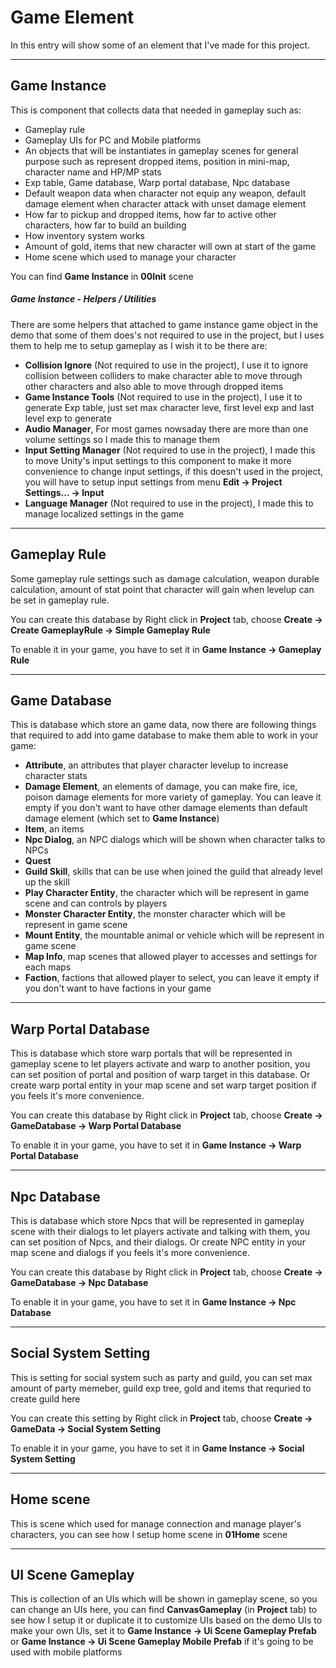 # Game Element

In this entry will show some of an element that I've made for this project.

* * *

## Game Instance

This is component that collects data that needed in gameplay such as:
*   Gameplay rule
*   Gameplay UIs for PC and Mobile platforms
*   An objects that will be instantiates in gameplay scenes for general purpose such as represent dropped items, position in mini-map, character name and HP/MP stats
*   Exp table, Game database, Warp portal database, Npc database
*   Default weapon data when character not equip any weapon, default damage element when character attack with unset damage element
*   How far to pickup and dropped items, how far to active other characters, how far to build an building
*   How inventory system works
*   Amount of gold, items that new character will own at start of the game
*   Home scene which used to manage your character

You can find **Game Instance** in **00Init** scene

##### Game Instance - Helpers / Utilities

There are some helpers that attached to game instance game object in the demo that some of them does's not required to use in the project, but I uses them to help me to setup gameplay as I wish it to be there are:
*   **Collision Ignore** (Not required to use in the project), I use it to ignore collision between colliders to make character able to move through other characters and also able to move through dropped items
*   **Game Instance Tools**  (Not required to use in the project), I use it to generate Exp table, just set max character leve, first level exp and last level exp to generate
*   **Audio Manager**, For most games nowsaday there are more than one volume settings so I made this to manage them
*   **Input Setting Manager**  (Not required to use in the project), I made this to move Unity's input settings to this component to make it more convenience to change input settings, if this doesn't used in the project, you will have to setup input settings from menu **Edit → Project Settings... → Input**
*   **Language Manager** (Not required to use in the project), I made this to manage localized settings in the game

* * *

## Gameplay Rule

Some gameplay rule settings such as damage calculation, weapon durable calculation, amount of stat point that character will gain when levelup can be set in gameplay rule.

You can create this database by Right click in **Project** tab, choose **Create → Create GameplayRule → Simple Gameplay Rule**

To enable it in your game, you have to set it in **Game Instance → Gameplay Rule**

* * *

## Game Database

This is database which store an game data, now there are following things that required to add into game database to make them able to work in your game:

*   **Attribute**, an attributes that player character levelup to increase character stats
*   **Damage Element**, an elements of damage, you can make fire, ice, poison damage elements for more variety of gameplay. You can leave it empty if you don't want to have other damage elements than default damage element (which set to **Game Instance**)
*   **Item**, an items
*   **Npc Dialog**, an NPC dialogs which will be shown when character talks to NPCs
*   **Quest**
*   **Guild Skill**, skills that can be use when joined the guild that already level up the skill
*   **Play Character Entity**, the character which will be represent in game scene and can controls by players
*   **Monster Character Entity**, the monster character which will be represent in game scene
*   **Mount Entity**, the mountable animal or vehicle which will be represent in game scene
*   **Map Info**, map scenes that allowed player to accesses and settings for each maps
*   **Faction**, factions that allowed player to select, you can leave it empty if you don't want to have factions in your game

* * *

## Warp Portal Database

This is database which store warp portals that will be represented in gameplay scene to let players activate and warp to another position, you can set position of portal and position of warp target in this database. Or create warp portal entity in your map scene and set warp target position if you feels it's more convenience.

You can create this database by Right click in **Project** tab, choose **Create → GameDatabase → Warp Portal Database**

To enable it in your game, you have to set it in **Game Instance → Warp Portal Database**

* * *

## Npc Database

This is database which store Npcs that will be represented in gameplay scene with their dialogs to let players activate and talking with them, you can set position of Npcs, and their dialogs. Or create NPC entity in your map scene and dialogs if you feels it's more convenience.

You can create this database by Right click in **Project** tab, choose **Create → GameDatabase → Npc Database**

To enable it in your game, you have to set it in **Game Instance → Npc Database**

* * *

## Social System Setting

This is setting for social system such as party and guild, you can set max amount of party memeber, guild exp tree, gold and items that requried to create guild here

You can create this setting by Right click in **Project** tab, choose **Create → GameData → Social System Setting**

To enable it in your game, you have to set it in **Game Instance → Social System Setting**

* * *

## Home scene

This is scene which used for manage connection and manage player's characters, you can see how I setup home scene in **01Home** scene

* * *

## UI Scene Gameplay

This is collection of an UIs which will be shown in gameplay scene, so you can change an UIs here, you can find **CanvasGameplay** (in **Project** tab)  to see how I setup it or duplicate it to customize UIs based on the demo UIs to make your own UIs, set it to **Game Instance → Ui Scene Gameplay Prefab** or **Game Instance → Ui Scene Gameplay Mobile Prefab** if it's going to be used with mobile platforms